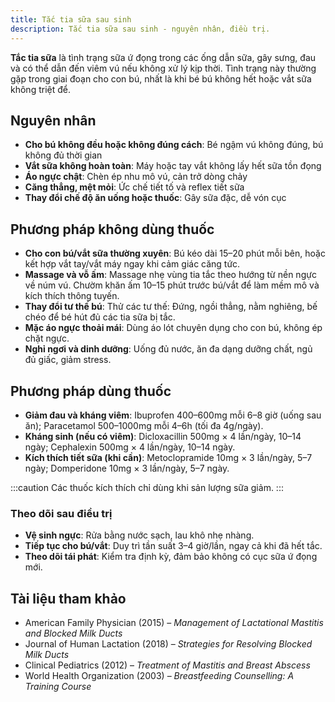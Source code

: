```yaml
---
title: Tắc tia sữa sau sinh
description: Tắc tia sữa sau sinh - nguyên nhân, điều trị.
---
```


**Tắc tia sữa** là tình trạng sữa ứ đọng trong các ống dẫn sữa, gây sưng, đau và có thể dẫn đến viêm vú nếu không xử lý kịp thời. Tình trạng này thường gặp trong giai đoạn cho con bú, nhất là khi bé bú không hết hoặc vắt sữa không triệt để.

## Nguyên nhân

- **Cho bú không đều hoặc không đúng cách**: Bé ngậm vú không đúng, bú không đủ thời gian
- **Vắt sữa không hoàn toàn**: Máy hoặc tay vắt không lấy hết sữa tồn đọng
- **Áo ngực chật**: Chèn ép nhu mô vú, cản trở dòng chảy
- **Căng thẳng, mệt mỏi**: Ức chế tiết tố và reflex tiết sữa
- **Thay đổi chế độ ăn uống hoặc thuốc**: Gây sữa đặc, dễ vón cục

## Phương pháp không dùng thuốc

- **Cho con bú/vắt sữa thường xuyên**: Bú kéo dài 15–20 phút mỗi bên, hoặc kết hợp vắt tay/vắt máy ngay khi cảm giác căng tức.
- **Massage và vỗ ấm**: Massage nhẹ vùng tia tắc theo hướng từ nền ngực về núm vú. Chườm khăn ấm 10–15 phút trước bú/vắt để làm mềm mô và kích thích thông tuyến.
- **Thay đổi tư thế bú**: Thử các tư thế: Đứng, ngồi thẳng, nằm nghiêng, bế chéo để bé hút đủ các tia sữa bị tắc.
- **Mặc áo ngực thoải mái**: Dùng áo lót chuyên dụng cho con bú, không ép chặt ngực.
- **Nghỉ ngơi và dinh dưỡng**: Uống đủ nước, ăn đa dạng dưỡng chất, ngủ đủ giấc, giảm stress.

## Phương pháp dùng thuốc

- **Giảm đau và kháng viêm**: Ibuprofen 400–600mg mỗi 6–8 giờ (uống sau ăn); Paracetamol 500–1000mg mỗi 4–6h (tối đa 4g/ngày).
- **Kháng sinh (nếu có viêm)**: Dicloxacillin 500mg × 4 lần/ngày, 10–14 ngày; Cephalexin 500mg × 4 lần/ngày, 10–14 ngày.
- **Kích thích tiết sữa (khi cần)**: Metoclopramide 10mg × 3 lần/ngày, 5–7 ngày; Domperidone 10mg × 3 lần/ngày, 5–7 ngày.

:::caution
Các thuốc kích thích chỉ dùng khi sản lượng sữa giảm.
:::

### Theo dõi sau điều trị

- **Vệ sinh ngực**: Rửa bằng nước sạch, lau khô nhẹ nhàng.
- **Tiếp tục cho bú/vắt**: Duy trì tần suất 3–4 giờ/lần, ngay cả khi đã hết tắc.
- **Theo dõi tái phát**: Kiểm tra định kỳ, đảm bảo không có cục sữa ứ đọng mới.

## Tài liệu tham khảo

- American Family Physician (2015) – _Management of Lactational Mastitis and Blocked Milk Ducts_
- Journal of Human Lactation (2018) – _Strategies for Resolving Blocked Milk Ducts_
- Clinical Pediatrics (2012) – _Treatment of Mastitis and Breast Abscess_
- World Health Organization (2003) – _Breastfeeding Counselling: A Training Course_
